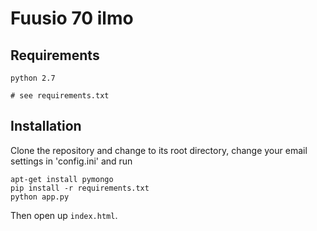 # Fuusio 70 ilmo

## Requirements

```
python 2.7

# see requirements.txt
```

## Installation

Clone the repository and change to its root directory,
change your email settings in 'config.ini' and run

```
apt-get install pymongo
pip install -r requirements.txt
python app.py
```

Then open up `index.html`.

